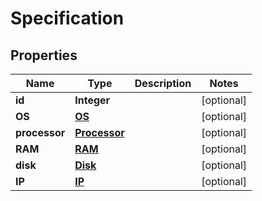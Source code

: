 # Specification

## Properties
Name | Type | Description | Notes
------------ | ------------- | ------------- | -------------
**id** | **Integer** |  |  [optional]
**OS** | [**OS**](OS.md) |  |  [optional]
**processor** | [**Processor**](Processor.md) |  |  [optional]
**RAM** | [**RAM**](RAM.md) |  |  [optional]
**disk** | [**Disk**](Disk.md) |  |  [optional]
**IP** | [**IP**](IP.md) |  |  [optional]
